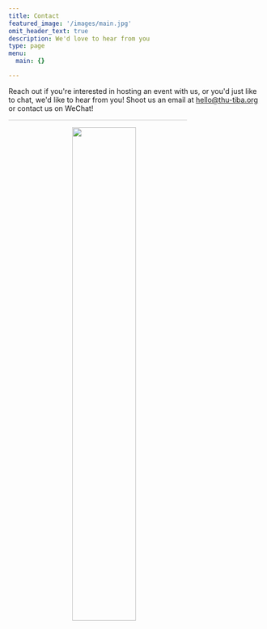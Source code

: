 ```yaml
---
title: Contact
featured_image: '/images/main.jpg'
omit_header_text: true
description: We'd love to hear from you
type: page
menu:
  main: {}

---
```


Reach out if you're interested in hosting an event with us, or you'd just like to chat, we'd like to hear from you! Shoot us an email at <a href="mailto:hello@thu-tiba.org">hello@thu-tiba.org</a> or contact us on WeChat!

<hr style="border: rgb(200,200,200) 1.0px;background-color: rgb(200,200,200);height: 1.0px; width: 70%"/>

<img src="/qr/tiba.jpg" style="width: 50%; display: block; margin-left: auto; margin-right: auto;" />



